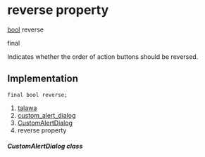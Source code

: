 
<div>

# reverse property

</div>


[bool](https://api.flutter.dev/flutter/dart-core/bool-class.html)
reverse


final




Indicates whether the order of action buttons should be reversed.



## Implementation

``` language-dart
final bool reverse;
```







1.  [talawa](../../index.html)
2.  [custom_alert_dialog](../../widgets_custom_alert_dialog/)
3.  [CustomAlertDialog](../../widgets_custom_alert_dialog/CustomAlertDialog-class.html)
4.  reverse property

##### CustomAlertDialog class








